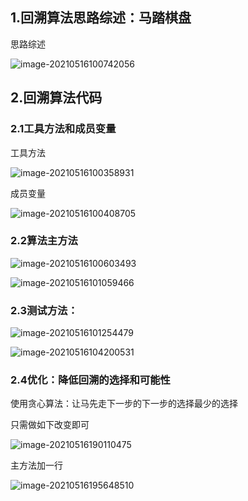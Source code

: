 ## 1.回溯算法思路综述：马踏棋盘

思路综述

![image-20210516100742056](https://gitee.com/chrisxyq/picgo/raw/master/img/image-20210516100742056.png)



## 2.回溯算法代码

### 2.1工具方法和成员变量

工具方法

![image-20210516100358931](C:\Users\13692\AppData\Roaming\Typora\typora-user-images\image-20210516100358931.png)

成员变量

![image-20210516100408705](C:\Users\13692\AppData\Roaming\Typora\typora-user-images\image-20210516100408705.png)

### 2.2算法主方法

![image-20210516100603493](https://gitee.com/chrisxyq/picgo/raw/master/img/image-20210516100603493.png)

![image-20210516101059466](https://gitee.com/chrisxyq/picgo/raw/master/img/image-20210516101059466.png)

### 2.3测试方法：

![image-20210516101254479](https://gitee.com/chrisxyq/picgo/raw/master/img/image-20210516101254479.png)

![image-20210516104200531](https://gitee.com/chrisxyq/picgo/raw/master/img/image-20210516104200531.png)

### 2.4优化：降低回溯的选择和可能性

使用贪心算法：让马先走下一步的下一步的选择最少的选择 

只需做如下改变即可

![image-20210516190110475](https://gitee.com/chrisxyq/picgo/raw/master/img/image-20210516190110475.png)

主方法加一行

![image-20210516195648510](https://gitee.com/chrisxyq/picgo/raw/master/img/image-20210516195648510.png)

